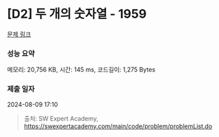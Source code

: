# [D2] 두 개의 숫자열 - 1959 

[문제 링크](https://swexpertacademy.com/main/code/problem/problemDetail.do?contestProbId=AV5PpoFaAS4DFAUq) 

### 성능 요약

메모리: 20,756 KB, 시간: 145 ms, 코드길이: 1,275 Bytes

### 제출 일자

2024-08-09 17:10



> 출처: SW Expert Academy, https://swexpertacademy.com/main/code/problem/problemList.do